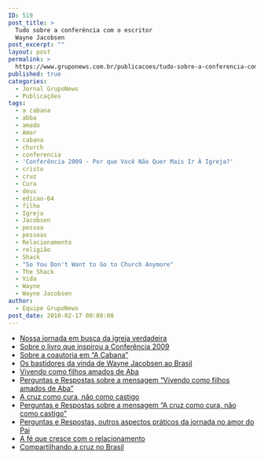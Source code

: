 ```yaml
---
ID: 519
post_title: >
  Tudo sobre a conferência com o escritor
  Wayne Jacobsen
post_excerpt: ""
layout: post
permalink: >
  https://www.gruponews.com.br/publicacoes/tudo-sobre-a-conferencia-com-o-escritor-wayne-jacobsen
published: true
categories:
  - Jornal GrupoNews
  - Publicações
tags:
  - a cabana
  - abba
  - amado
  - Amor
  - cabana
  - church
  - conferencia
  - 'Conferência 2009 - Por que Você Não Quer Mais Ir À Igreja?'
  - cristo
  - cruz
  - Cura
  - deus
  - edicao-64
  - filho
  - Igreja
  - Jacobsen
  - pessoa
  - pessoas
  - Relacionamento
  - religião
  - Shack
  - "So You Don't Want to Go to Church Anymore"
  - The Shack
  - Vida
  - Wayne
  - Wayne Jacobsen
author:
  - Equipe GrupoNews
post_date: 2010-02-17 00:00:08
---
```

<ul>
	<li><a title="Nossa jornada em busca da igreja verdadeira" href="http://www.gruponews.com.br/2010/02/nossa-jornada-em-busca-da-igreja-verdadeira.html">Nossa jornada em busca da igreja verdadeira</a></li>
	<li><a title="Sobre o livro que inspirou a Conferência 2009" href="http://www.gruponews.com.br/2010/02/sobre-o-livro-que-inspirou-a-conferencia-2009.html">Sobre o livro que inspirou a Conferência 2009</a></li>
	<li><a title="Sobre a coautoria em “A Cabana”" href="http://www.gruponews.com.br/2010/02/sobre-a-coautoria-em-a-cabana.html">Sobre a coautoria em “A Cabana”</a></li>
	<li><a title="Os bastidores da vinda de Wayne Jacobsen ao Brasil" href="http://www.gruponews.com.br/2010/02/os-bastidores-da-vinda-de-wayne-jacobsen-ao-brasil.html">Os bastidores da vinda de Wayne Jacobsen ao Brasil</a></li>
	<li><a title="Vivendo como filhos amados de Aba" href="http://www.gruponews.com.br/2010/02/vivendo-como-filhos-amados-de-aba.html">Vivendo como filhos amados de Aba</a></li>
	<li><a title="Sobre a mensagem “Vivendo como filhos amados de Aba”" href="http://www.gruponews.com.br/2010/02/sobre-a-mensagem-%e2%80%9cvivendo-como-filhos-amados-de-aba%e2%80%9d.html">Perguntas e Respostas sobre a mensagem “Vivendo como filhos amados de Aba”</a></li>
	<li><a title="A cruz como cura, não como castigo" href="http://www.gruponews.com.br/2010/02/a-cruz-como-cura-nao-como-castigo.html">A cruz como cura, não como castigo</a></li>
	<li><a title="Sobre a mensagem “A cruz como cura, não como castigo”" href="http://www.gruponews.com.br/2010/02/sobre-a-mensagem-%e2%80%9ca-cruz-como-cura-nao-como-castigo%e2%80%9d.html">Perguntas e Respostas sobre a mensagem “A cruz como cura, não como castigo”</a></li>
	<li><a title="Outros aspectos práticos da jornada no amor do Pai" href="http://www.gruponews.com.br/2010/02/outros-aspectos-praticos-da-jornada-no-amor-do-pai.html">Perguntas e Respostas, outros aspectos práticos da jornada no amor do Pai</a></li>
	<li><a title="A fé que cresce com o relacionamento" href="http://www.gruponews.com.br/2010/02/a-fe-que-cresce-com-o-relacionamento.html">A fé que cresce com o relacionamento</a></li>
	<li><a title="Compartilhando a cruz no Brasil" href="http://www.gruponews.com.br/2010/02/compartilhando-a-cruz-no-brasil.html">Compartilhando a cruz no Brasil</a></li>
</ul>